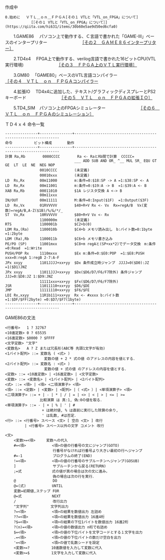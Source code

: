 作成中

	0.始めに　 ＶＴＬ＿ｏｎ＿ＦＰＧＡ[その１ VTLと「VTL_on_FPGA」について]
    			[［その１ VTLと「VTL_on_FPGA」について］](https://qiita.com/hi631/items/30b60e5ae9d50ed6cfa0)

　　1.GAME86 　パソコン上で動作する、Ｃ言語で書かれた「GAME-III」ベースのインタープリター
　　　　　　　　[［その２　ＧＡＭＥ８６インタープリター］](https://qiita.com/hi631/items/156f5454ffbc22b9c909)

　　2.TD4x4  　FPGA上で動作する、verilog言語で書かれた16ビットCPU(VTL実行環境)
　　　　　　　　[［その３　ＦＰＧＡ上のＶＴＬ実行環境］](https://qiita.com/hi631/items/d2c96be05d40fc41c1b7)

　　3.GM80  　「GAME80」ベースのVTL言語コンパイラー
　　　　　　　　[［その４　ＶＴＬ＿ｏｎ＿ＦＰＧＡコンパイラー](https://qiita.com/hi631/items/1c292db6fbc2e5b71855)

　　4.拡張IO 　TD4x4に追加した、テキスト/グラフィックディスプレーとPS2キーボード
　　　　　　　　[［その５　ＶＴＬ＿ｏｎ＿ＦＰＧＡの拡張ＩＯ］](https://qiita.com/hi631/items/2af8506e070a830349a7)

　　5.TD4_SIM　パソコン上のFPGAシミュレーター
　　　　　　　　[［その６　ＶＴＬ＿ｏｎ＿ＦＰＧＡのシミュレーション］](https://qiita.com/hi631/items/c19fe4a5f513d56b87ab)


ＴＤ４ｘ４ 命令一覧

	---------------+---------------+---------------------------------------------------------------
	命令			ビット構成		動作
	---------------+---------------+---------------------------------------------------------------
	計算 Ra,Rb		0000CCCC		Ra <- RaとRb間で計算  CCCCC=
									___ ADD SUB AND OR_ ^__ MUL SR_ EQU GT  GE  LT  LE  NE  NEG NOP
					0010CCCC		(未定義)
					00010xxx		(未定義)
	LD  Rs,Rx		00m11000		m:条件=0:$18:SP -> A =1:$38:SP <- A
	LD  Rx,Rx		00m11001		m:条件=0:$19:A -> B  =1:$39:A <- B
	XAB Ra,Rb		00011010		$1A レジスタ交換 A <-> B
					00m11xxx		
	IN/OUT			00m11111		M:条件=0:Input($1F)  =1:Output($3F)
	LD  Rx,Vx		01RVVVVV		$40+R+V Rx <- Vx  Rx=regA/B  Vx(変数)=regA/B,A-Z($1B)/%/&/*/_
	ST  Vx,Rx		10RVVVVV		$80+R+V Vx <- Rx
					1100000m		(未定義)
	RTS				1100001b		$C2+b(0)
	LDM Ra,(Ra)		1100010b		$C4+b メモリ読み出し　b:バイト数=0:1byte  =1:2byte
	LDM (Ra),Rb		1100011b		$C6+b メモリ書き込み　
	PE/PO (SP)		11001mxx		$C8+m regAと(SP+xx*2)でデータ交換　m:条件=0:Read  =1:Write
	PUSH/POP Rx		1110mxxx		$Ex m:条件=0:$E0:POP  =1:$E8:PUSH xxx=0:regA 1:regB 2-7:A-F
	JPx xxyy		1101JJJJ+xx+yy	$Dx 条件成立時ジャンプ　JJJJ=0($D0):JZ =1($D1)JNZ
	JPx xxyy		11011JJJ+xx+yy	$Dx($D6/D7/F6/F7除外) 条件ジャンプ JJJ=0:$D8:JZ 1:$D9:JNZ
					11111xxx+xx+yy	$Fx($D6/D7/F6/F7除外)
	JSR				11011110+xx+yy	$D6/$DE
	JMP				11111110+xx+yy	$F6/$FE
	LDI Rx,xxyy		11R1b111+xx+yy	Rx <- #xxxx b:バイト数 =1:$DF/$FF(2byte) =0:$D7/$F7(1byte)
	---------------+---------------+---------------------------------------------------------------


GAME86の文法

    <行番号>   1 ? 32767
    <10進定数> 0 ? 65535
    <16進定数> $0000 ? $FFFF
    <文字定数> "文字"
    <変数名>   A ? Z または冗長形(ABC等 先頭1文字が有効)
    <1バイト配列> ::= 変数名 ( <式> )
                      変数の値 + 2 * 式の値 のアドレスの内容を値とする．
    <2バイト配列> ::= 変数名 : <式> )
                      変数の値 + 式の値 のアドレスの内容を値とする．
    <定数> ::= <10進定数> | <16進定数> | <文字定数>
    <変数> ::= <変数名> | <1バイト配列> | <2バイト配列>
    <式> ::= <項> | <項> <二項演算子> <項>
    <項> ::= <定数> | <変数> | <配列> |（ <式> ）| <単項演算子> <項>
    <二項演算子> ::= + | - | * | / | = | <> | < | > | <= | >=
                    比較演算 は 真:1, 偽:0の値を取る．
    <単項演算子> ::= - | + | % | ' | #
                     + は絶対値, % は直前に実行した除算の余り,
                     ' は乱数, #は否定．
    <行> ::= <行番号> スペース <文> [ 空白 <文> ] 改行
             | <行番号> スペース以外の文字 コメント 改行

    <文>
        <変数>=<項>     変数への代入
        #=<項>            <項>の値の行番号の文にジャンプ(GOTO)
                          行番号がなければ行番号より大きい最初の行へジャンプ
        #=-1              プログラムの終了(END)
        !=<項>            <項>の値の行番号のサブルーチンへジャンプ(GOSUB)
        ]                 サブルーチンから戻る(RETURN)
        ;=式              式の値が真の場合は次の文に進み，
                          偽の場合は次の行を実行．
        @                 DO
        @=(式)            UNTIL
        変数=初期値,ステップ FOR
        @=式              NEXT
        /                 改行出力
        "文字列"          文字列出力
        ?=<項>            <項>の結果を数値出力 左詰め
        ??=<項>           <項>の結果を数値出力 16進4桁
        ?$=<項>           <項>の結果の下位1バイトを数値出力 16進2桁
        ?(n)=<項>         <項>の値の数値出力 n桁で右詰め
        $=<項>            <項>の値の下位バイトを文字コードとする１文字を出力
        .=<項>            <項>の値の下位バイトの数だけ空白を出力
        '=<項>            <項>の値で乱数シードを設定
        <変数>=?          10進数値を入力して変数に代入
        <変数>=$          1文字を入力して変数に代入
